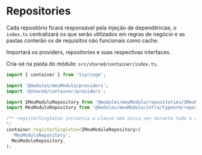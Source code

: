 # Repositories

Cada repositório ficará responsável pela injeção de dependências, o `index.ts` centralizará os que serão utilizados em regras de negócio e as pastas conterão os de requisitos não funcionais como cache.

Importará os providers, repositories e suas respectivas interfaces.

Cria-se na pasta do módulo: `src/shared/container/index.ts`.

```js
import { container } from 'tsyringe';

import '@modules/meuModulo/providers';
import '@shared/container/providers';

import IMeuModuloRepository from '@modules/meuModulo/repositories/IMeuModuloRepository';
import MeuModuloRepository from '@modules/meuModulo/infra/typeorm/repositories/MeuModuloRepository';

/** registerSingleton instancia a classe uma única vez durante todo o ciclo de vida da aplicação.
*/
container.registerSingleton<IMeuModuloRepository>(
  'MeuModuloRepository',
  MeuModuloRepository,
);

```

